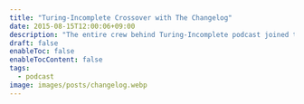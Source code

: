 ```yaml
---
title: "Turing-Incomplete Crossover with The Changelog"
date: 2015-08-15T12:00:06+09:00
description: "The entire crew behind Turing-Incomplete podcast joined the show to talk about the history and focus of their show, the ins and outs of technical podcasting, software industry trends, and more."
draft: false
enableToc: false
enableTocContent: false
tags:
  - podcast
image: images/posts/changelog.webp
---
```




